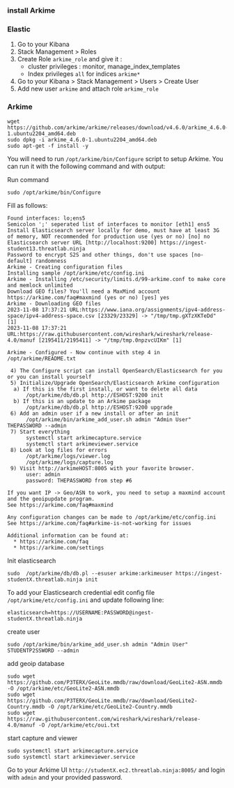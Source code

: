 ### install Arkime

### Elastic
1. Go to your Kibana
2. Stack Management > Roles
3. Create Role `arkime_role` and give it :
   - cluster privileges : monitor, manage_index_templates 
   - Index privileges `all` for indices `arkime*`
4. Go to your Kibana > Stack Management > Users > Create User
5. Add new user `arkime` and attach role `arkime_role`


### Arkime 

```shell
wget https://github.com/arkime/arkime/releases/download/v4.6.0/arkime_4.6.0-1.ubuntu2204_amd64.deb
sudo dpkg -i arkime_4.6.0-1.ubuntu2204_amd64.deb
sudo apt-get -f install -y
```

You will need to run `/opt/arkime/bin/Configure` script to setup Arkime. You can run it with the following command and with output:

Run command
```shell
sudo /opt/arkime/bin/Configure
```

Fill as follows:
```shell
Found interfaces: lo;ens5
Semicolon ';' seperated list of interfaces to monitor [eth1] ens5
Install Elasticsearch server locally for demo, must have at least 3G of memory, NOT recommended for production use (yes or no) [no] no
Elasticsearch server URL [http://localhost:9200] https://ingest-student13.threatlab.ninja 
Password to encrypt S2S and other things, don't use spaces [no-default] randomness
Arkime - Creating configuration files
Installing sample /opt/arkime/etc/config.ini
Arkime - Installing /etc/security/limits.d/99-arkime.conf to make core and memlock unlimited
Download GEO files? You'll need a MaxMind account https://arkime.com/faq#maxmind (yes or no) [yes] yes
Arkime - Downloading GEO files
2023-11-08 17:37:21 URL:https://www.iana.org/assignments/ipv4-address-space/ipv4-address-space.csv [23329/23329] -> "/tmp/tmp.gXTzXKTeDd" [1]
2023-11-08 17:37:21 URL:https://raw.githubusercontent.com/wireshark/wireshark/release-4.0/manuf [2195411/2195411] -> "/tmp/tmp.0npzvcUIKm" [1]

Arkime - Configured - Now continue with step 4 in /opt/arkime/README.txt

 4) The Configure script can install OpenSearch/Elasticsearch for you or you can install yourself
 5) Initialize/Upgrade OpenSearch/Elasticsearch Arkime configuration
  a) If this is the first install, or want to delete all data
      /opt/arkime/db/db.pl http://ESHOST:9200 init
  b) If this is an update to an Arkime package
      /opt/arkime/db/db.pl http://ESHOST:9200 upgrade
 6) Add an admin user if a new install or after an init
      /opt/arkime/bin/arkime_add_user.sh admin "Admin User" THEPASSWORD --admin
 7) Start everything
      systemctl start arkimecapture.service
      systemctl start arkimeviewer.service
 8) Look at log files for errors
      /opt/arkime/logs/viewer.log
      /opt/arkime/logs/capture.log
 9) Visit http://arkimeHOST:8005 with your favorite browser.
      user: admin
      password: THEPASSWORD from step #6

If you want IP -> Geo/ASN to work, you need to setup a maxmind account and the geoipupdate program.
See https://arkime.com/faq#maxmind

Any configuration changes can be made to /opt/arkime/etc/config.ini
See https://arkime.com/faq#arkime-is-not-working for issues

Additional information can be found at:
  * https://arkime.com/faq
  * https://arkime.com/settings
```

Init elasticsearch
```shell
sudo  /opt/arkime/db/db.pl --esuser arkime:arkimeuser https://ingest-studentX.threatlab.ninja init
```

To add your Elasticsearch credential edit config file `/opt/arkime/etc/config.ini` and update following line:
```
elasticsearch=https://USERNAME:PASSWORD@ingest-studentX.threatlab.ninja
```


create user 
```shell
sudo /opt/arkime/bin/arkime_add_user.sh admin "Admin User" STUDENTP2SSWORD --admin
```

add geoip database
```shell
sudo wget https://github.com/P3TERX/GeoLite.mmdb/raw/download/GeoLite2-ASN.mmdb -O /opt/arkime/etc/GeoLite2-ASN.mmdb
sudo wget https://github.com/P3TERX/GeoLite.mmdb/raw/download/GeoLite2-Country.mmdb -O /opt/arkime/etc/GeoLite2-Country.mmdb 
sudo wget https://raw.githubusercontent.com/wireshark/wireshark/release-4.0/manuf -O /opt/arkime/etc/oui.txt
```

start capture and viewer
```shell
sudo systemctl start arkimecapture.service
sudo systemctl start arkimeviewer.service
```

Go to your Arkime UI `http://studentX.ec2.threatlab.ninja:8005/` and login with `admin` and your provided password.